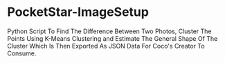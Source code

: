 # PocketStar-ImageSetup
Python Script To Find The Difference Between Two Photos, Cluster The Points Using K-Means Clustering and Estimate The General Shape Of The Cluster Which Is Then Exported As JSON Data For Coco's Creator To Consume.
